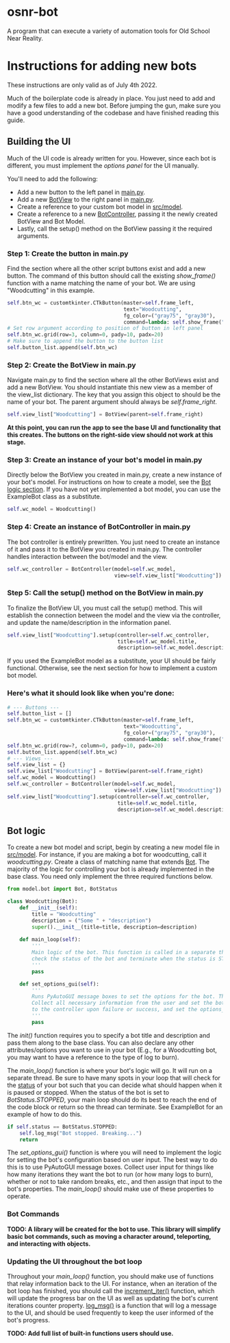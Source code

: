 # osnr-bot
 A program that can execute a variety of automation tools for Old School Near Reality.

# Instructions for adding new bots
These instructions are only valid as of July 4th 2022.

Much of the boilerplate code is already in place. You just need to add and modify a few files to add a new bot. Before jumping the gun, make sure you have a good understanding of the codebase and have finished reading this guide.

## Building the UI
Much of the UI code is already written for you. However, since each bot is different, you must implement the *options panel* for the UI manually.

You'll need to add the following:
- Add a new button to the left panel in [main.py](src/main.py).
- Add a new [BotView](src/views/bot_view.py) to the right panel in [main.py](src/main.py).
- Create a reference to your custom bot model in [src/model](src/model/).
- Create a reference to a new [BotController](src/controller/bot_controller.py), passing it the newly created BotView and Bot Model.
- Lastly, call the setup() method on the BotView passing it the required arguments.

### Step 1: Create the button in main.py
Find the section where all the other script buttons exist and add a new button. The command of this button should call the existing *show_frame()* function with a name matching the name of your bot. We are using "Woodcutting" in this example.

```python
self.btn_wc = customtkinter.CTkButton(master=self.frame_left,
                                      text="Woodcutting",
                                      fg_color=("gray75", "gray30"),
                                      command=lambda: self.show_frame("Woodcutting", self.btn_wc))
# Set row argument according to position of button in left panel
self.btn_wc.grid(row=3, column=0, pady=10, padx=20)
# Make sure to append the button to the button list
self.button_list.append(self.btn_wc)
```

### Step 2: Create the BotView in main.py
Navigate main.py to find the section where all the other BotViews exist and add a new BotView. You should instantiate this new view as a member of the view_list dictionary. The key that you assign this object to should be the name of your bot. The parent argument should always be *self.frame_right*.

```python
self.view_list["Woodcutting"] = BotView(parent=self.frame_right)
```
**At this point, you can run the app to see the base UI and functionality that this creates. The buttons on the right-side view should not work at this stage.**

### Step 3: Create an instance of your bot's model in main.py
Directly below the BotView you created in main.py, create a new instance of your bot's model. For instructions on how to create a model, see the [Bot logic section](#bot-logic). If you have not yet implemented a bot model, you can use the ExampleBot class as a substitute.

```python
self.wc_model = Woodcutting()
```

### Step 4: Create an instance of BotController in main.py
The bot controller is entirely prewritten. You just need to create an instance of it and pass it to the BotView you created in main.py. The controller handles interaction between the bot/model and the view.

```python
self.wc_controller = BotController(model=self.wc_model,
                                   view=self.view_list["Woodcutting"])
```

### Step 5: Call the setup() method on the BotView in main.py
To finalize the BotView UI, you must call the setup() method. This will establish the connection between the model and the view via the controller, and update the name/description in the information panel.

```python
self.view_list["Woodcutting"].setup(controller=self.wc_controller,
                                    title=self.wc_model.title,
                                    description=self.wc_model.description)
```

If you used the ExampleBot model as a substitute, your UI should be fairly functional. Otherwise, see the next section for how to implement a custom bot model.

### Here's what it should look like when you're done:
```python
# --- Buttons ---
self.button_list = []
self.btn_wc = customtkinter.CTkButton(master=self.frame_left,
                                      text="Woodcutting",
                                      fg_color=("gray75", "gray30"),
                                      command=lambda: self.show_frame("Woodcutting", self.btn_w))
self.btn_wc.grid(row=?, column=0, pady=10, padx=20)
self.button_list.append(self.btn_wc)
# --- Views ---
self.view_list = {}
self.view_list["Woodcutting"] = BotView(parent=self.frame_right)
self.wc_model = Woodcutting()
self.wc_controller = BotController(model=self.wc_model,
                                   view=self.view_list["Woodcutting"])
self.view_list["Woodcutting"].setup(controller=self.wc_controller,
                                    title=self.wc_model.title,
                                    description=self.wc_model.description)
```

## Bot logic
To create a new bot model and script, begin by creating a new model file in [src/model](src/model/). For instance, if you are making a bot for woodcutting, call it *woodcutting.py*. Create a class of matching name that extends [Bot](src/model/bot.py). The majority of the logic for controlling your bot is already implemented in the base class. You need only implement the three required functions below.

```python
from model.bot import Bot, BotStatus

class Woodcutting(Bot):
    def __init__(self):
        title = "Woodcutting"
        description = ("Some " + "description")
        super().__init__(title=title, description=description)
    
    def main_loop(self):
        '''
        Main logic of the bot. This function is called in a separate thread. The main loop should frequently
        check the status of the bot and terminate when the status is STOPPED.
        '''
        pass

    def set_options_gui(self):
        '''
        Runs PyAutoGUI message boxes to set the options for the bot. This function is called on a separate thread.
        Collect all necessary information from the user and set the bot's options. This function should log messages
        to the controller upon failure or success, and set the options_set flag to True if successful.
        '''
        pass
```

The *init()* function requires you to specify a bot title and description and pass them along to the base class. You can also declare any other attributes/options you want to use in your bot (E.g., for a Woodcutting bot, you may want to have a reference to the type of log to burn).

The *main_loop()* function is where your bot's logic will go. It will run on a separate thread. Be sure to have many spots in your loop that will check for the [status](src/model/bot.py) of your bot such that you can decide what should happen when it is paused or stopped. When the status of the bot is set to *BotStatus.STOPPED*, your main loop should do its best to reach the end of the code block or return so the thread can terminate. See ExampleBot for an example of how to do this.

```python
if self.status == BotStatus.STOPPED:
    self.log_msg("Bot stopped. Breaking...")
    return
```

The *set_options_gui()* function is where you will need to implement the logic for setting the bot's configuration based on user input. The best way to do this is to use PyAutoGUI message boxes. Collect user input for things like how many iterations they want the bot to run (or how many logs to burn), whether or not to take random breaks, etc., and then assign that input to the bot's properties. The *main_loop()* should make use of these properties to operate.

### Bot Commands
**TODO: A library will be created for the bot to use. This library will simplify basic bot commands, such as moving a character around, teleporting, and interacting with objects.**

### Updating the UI throughout the bot loop
Throughout your *main_loop()* function, you should make use of functions that relay information back to the UI. For instance, when an iteration of the bot loop has finished, you should call the [increment_iter()](src/model/bot.py#increment_iter) function, which will update the progress bar on the UI as well as updating the bot's current iterations counter property. [log_msg()](src/model/bot.py#log_msg) is a function that will log a message to the UI, and should be used frequently to keep the user informed of the bot's progress.

**TODO: Add full list of built-in functions users should use.**
